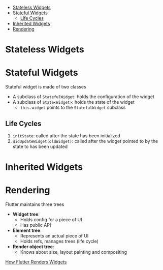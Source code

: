 - [Stateless Widgets](#stateless-widgets)
- [Stateful Widgets](#stateful-widgets)
  - [Life Cycles](#life-cycles)
- [Inherited Widgets](#inherited-widgets)
- [Rendering](#rendering)

# Stateless Widgets

# Stateful Widgets

Stateful widget is made of two classes

- A subclass of `StatefulWidget`: holds the configuration of the widget
- A subclass of `State<Widget>`: holds the state of the widget
  - `this.widget` points to the `StatefulWidget` subclass

## Life Cycles

1. `initState`: called after the state has been initialized
2. `didUpdateWidget(oldWidget)`: called after the widget pointed to by the state
   to has been updated

# Inherited Widgets

# Rendering

Flutter maintains three trees

- **Widget tree**:
  - Holds config for a piece of UI
  - Has public API
- **Element tree**:
  - Represents an actual piece of UI
  - Holds refs, manages trees (life cycle)
- **Render object tree**:
  - Knows about size, layout painting and compositing

[How Flutter Renders Widgets](https://www.youtube.com/watch?v=996ZgFRENMs)
